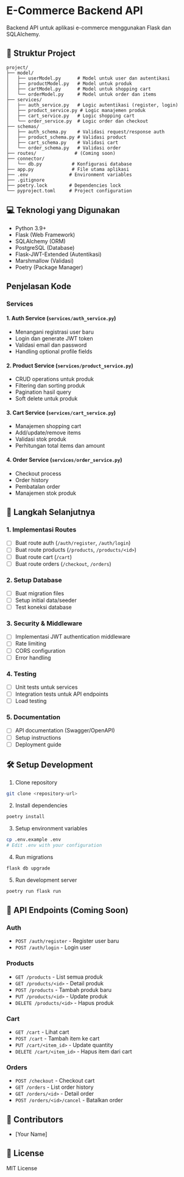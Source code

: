 # E-Commerce Backend API

Backend API untuk aplikasi e-commerce menggunakan Flask dan SQLAlchemy.

## 📁 Struktur Project

```
project/
├── model/
│   ├── userModel.py      # Model untuk user dan autentikasi
│   ├── productModel.py   # Model untuk produk
│   ├── cartModel.py      # Model untuk shopping cart
│   └── orderModel.py     # Model untuk order dan items
├── services/
│   ├── auth_service.py   # Logic autentikasi (register, login)
│   ├── product_service.py # Logic manajemen produk
│   ├── cart_service.py   # Logic shopping cart
│   └── order_service.py  # Logic order dan checkout
├── schemas/
│   ├── auth_schema.py    # Validasi request/response auth
│   ├── product_schema.py # Validasi product
│   ├── cart_schema.py    # Validasi cart
│   └── order_schema.py   # Validasi order
├── routes/              # (Coming soon)
├── connector/
│   └── db.py           # Konfigurasi database
├── app.py              # File utama aplikasi
├── .env               # Environment variables
├── .gitignore
├── poetry.lock        # Dependencies lock
└── pyproject.toml     # Project configuration
```

## 💻 Teknologi yang Digunakan

- Python 3.9+
- Flask (Web Framework)
- SQLAlchemy (ORM)
- PostgreSQL (Database)
- Flask-JWT-Extended (Autentikasi)
- Marshmallow (Validasi)
- Poetry (Package Manager)

##  Penjelasan Kode

### Services

#### 1. Auth Service (`services/auth_service.py`)
- Menangani registrasi user baru
- Login dan generate JWT token
- Validasi email dan password
- Handling optional profile fields

#### 2. Product Service (`services/product_service.py`)
- CRUD operations untuk produk
- Filtering dan sorting produk
- Pagination hasil query
- Soft delete untuk produk

#### 3. Cart Service (`services/cart_service.py`)
- Manajemen shopping cart
- Add/update/remove items
- Validasi stok produk
- Perhitungan total items dan amount

#### 4. Order Service (`services/order_service.py`)
- Checkout process
- Order history
- Pembatalan order
- Manajemen stok produk

## 🚀 Langkah Selanjutnya

### 1. Implementasi Routes
- [ ] Buat route auth (`/auth/register`, `/auth/login`)
- [ ] Buat route products (`/products`, `/products/<id>`)
- [ ] Buat route cart (`/cart`)
- [ ] Buat route orders (`/checkout`, `/orders`)

### 2. Setup Database
- [ ] Buat migration files
- [ ] Setup initial data/seeder
- [ ] Test koneksi database

### 3. Security & Middleware
- [ ] Implementasi JWT authentication middleware
- [ ] Rate limiting
- [ ] CORS configuration
- [ ] Error handling

### 4. Testing
- [ ] Unit tests untuk services
- [ ] Integration tests untuk API endpoints
- [ ] Load testing

### 5. Documentation
- [ ] API documentation (Swagger/OpenAPI)
- [ ] Setup instructions
- [ ] Deployment guide

## 🛠 Setup Development

1. Clone repository
```bash
git clone <repository-url>
```

2. Install dependencies
```bash
poetry install
```

3. Setup environment variables
```bash
cp .env.example .env
# Edit .env with your configuration
```

4. Run migrations
```bash
flask db upgrade
```

5. Run development server
```bash
poetry run flask run
```

## 📝 API Endpoints (Coming Soon)

### Auth
- `POST /auth/register` - Register user baru
- `POST /auth/login` - Login user

### Products
- `GET /products` - List semua produk
- `GET /products/<id>` - Detail produk
- `POST /products` - Tambah produk baru
- `PUT /products/<id>` - Update produk
- `DELETE /products/<id>` - Hapus produk

### Cart
- `GET /cart` - Lihat cart
- `POST /cart` - Tambah item ke cart
- `PUT /cart/<item_id>` - Update quantity
- `DELETE /cart/<item_id>` - Hapus item dari cart

### Orders
- `POST /checkout` - Checkout cart
- `GET /orders` - List order history
- `GET /orders/<id>` - Detail order
- `POST /orders/<id>/cancel` - Batalkan order

## 👥 Contributors
- [Your Name]

## 📄 License
MIT License